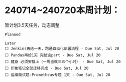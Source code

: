 # 240714~240720本周计划：

暂计划3.5天任务，动态调整

```
Planned

Later
⬜ Jenkins再给一天，跑通自动化部署流程 - Due ‎Sat‎, ‎Jul‎ ‎20
⬜ Pandas再给1天 完结这part - Due ‎Sat‎, ‎Jul‎ ‎20
⬜ 健身 必须安排上（一周也就三五个小时） - Due ‎Sat‎, ‎Jul‎ ‎20
⬜ 印象笔记全部迁移完成 - Due ‎Sat‎, ‎Jul‎ ‎20
⬜ 运维面试题-Prometheus专题 1天 - Due ‎Sat‎, ‎Jul‎ ‎20
```

